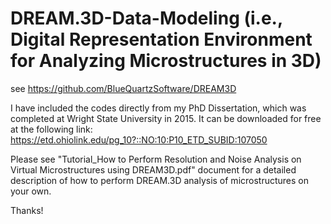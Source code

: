 # DREAM.3D-Data-Modeling (i.e., Digital Representation Environment for Analyzing Microstructures in 3D)
see https://github.com/BlueQuartzSoftware/DREAM3D

I have included the codes directly from my PhD Dissertation, which was completed at Wright State University in 2015.
It can be downloaded for free at the following link: https://etd.ohiolink.edu/pg_10?::NO:10:P10_ETD_SUBID:107050

Please see "Tutorial_How to Perform Resolution and Noise Analysis on Virtual Microstructures using DREAM3D.pdf" document for a
detailed description of how to perform DREAM.3D analysis of microstructures on your own.

Thanks!
